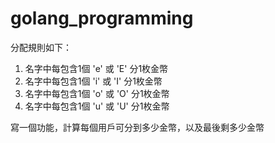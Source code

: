 # golang_programming
分配規則如下：
1. 名字中每包含1個 'e' 或 'E' 分1枚金幣
2. 名字中每包含1個 'i' 或 'I' 分1枚金幣
3. 名字中每包含1個 'o' 或 'O' 分1枚金幣
4. 名字中每包含1個 'u' 或 'U' 分1枚金幣

寫一個功能，計算每個用戶可分到多少金幣，以及最後剩多少金幣